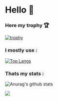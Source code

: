 # Hello 👋

### Here my trophy 🏆 

[![trophy](https://github-profile-trophy.vercel.app/?username=jackytruongpro&theme=tokyonight)](https://github.com/jackytruongpro/github-profile-trophy)

### I mostly use :

[![Top Langs](https://github-readme-stats.vercel.app/api/top-langs/?username=jackytruongpro&langs_count=8)](https://github.com/jackytruongpro/github-readme-stats)

### Thats my stats :
![Anurag's github stats](https://github-readme-stats.vercel.app/api?username=jackytruongpro&show_icons=true&theme=tokyonight)

![](https://komarev.com/ghpvc/?username=jackytruongpro)
